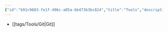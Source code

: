 ```yaml
---
{"id":"b91c9683-fe1f-406c-a05a-bb473b3bc824","title":"Tools","description":"Overview of Tools tag.","publish":true,"date_created":"Friday, October 4th 2024, 12:16:34 am","date_modified":"Friday, October 4th 2024, 12:40:48 am","editing_lock":true,"live_preview":true,"cssclasses":["mado-heading"],"PassFrontmatter":true}
---
```



- [[tags/Tools/Git\|Git]]

